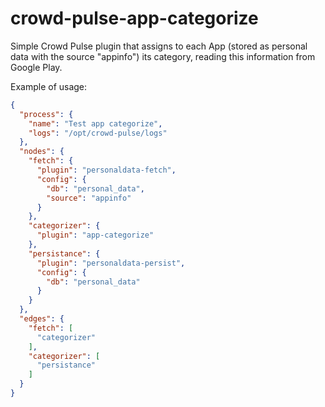 # crowd-pulse-app-categorize
Simple Crowd Pulse plugin that assigns to each App (stored as personal data with the source "appinfo") its category, 
reading this information from Google Play.

Example of usage:

```json
{
  "process": {
    "name": "Test app categorize",
    "logs": "/opt/crowd-pulse/logs"
  },
  "nodes": {
    "fetch": {
      "plugin": "personaldata-fetch",
      "config": {
        "db": "personal_data",
        "source": "appinfo"
      }
    },
    "categorizer": {
      "plugin": "app-categorize"
    },
    "persistance": {
      "plugin": "personaldata-persist",
      "config": {
        "db": "personal_data"
      }
    }
  },
  "edges": {
    "fetch": [
      "categorizer"
    ],
    "categorizer": [
      "persistance"
    ]
  }
}
```
